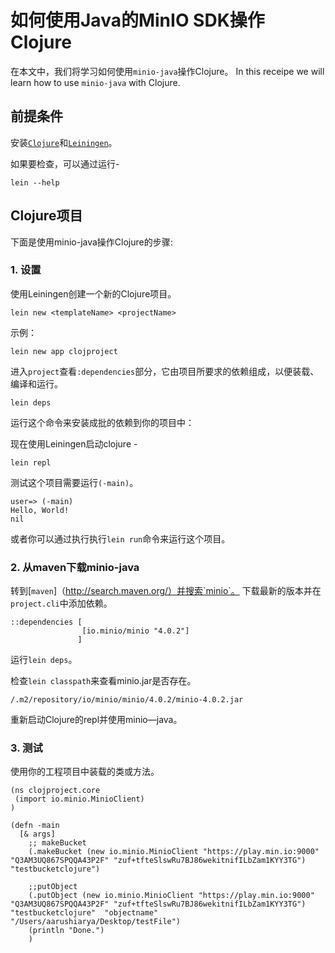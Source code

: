 # 如何使用Java的MinIO SDK操作Clojure

在本文中，我们将学习如何使用`minio-java`操作Clojure。
In this receipe we will learn how to use `minio-java` with Clojure.

## 前提条件
安装[`Clojure`](https://clojure.org/community/downloads)和[`Leiningen`](https://leiningen.org/)。

如果要检查，可以通过运行-
```
lein --help
```

## Clojure项目
下面是使用minio-java操作Clojure的步骤:


### 1. 设置
使用Leiningen创建一个新的Clojure项目。
```
lein new <templateName> <projectName>
```

示例：
```
lein new app clojproject
```

进入`project`查看`:dependencies`部分，它由项目所要求的依赖组成，以便装载、编译和运行。
```
lein deps
```
运行这个命令来安装成批的依赖到你的项目中：

现在使用Leiningen启动clojure - 
 
```
lein repl
```

测试这个项目需要运行`(-main)`。
```
user=> (-main)
Hello, World!
nil
```

或者你可以通过执行执行`lein run`命令来运行这个项目。

### 2. 从maven下载minio-java
转到[`maven`]（http://search.maven.org/）并搜索`minio`。
下载最新的版本并在`project.cli`中添加依赖。

```
::dependencies [
                [io.minio/minio "4.0.2"]
               ]
```
运行`lein deps`。

检查`lein classpath`来查看minio.jar是否存在。
```
/.m2/repository/io/minio/minio/4.0.2/minio-4.0.2.jar
```

重新启动Clojure的repl并使用minio—java。

### 3. 测试
使用你的工程项目中装载的类或方法。

```
(ns clojproject.core
 (import io.minio.MinioClient)
)

(defn -main
  [& args]
    ;; makeBucket
    (.makeBucket (new io.minio.MinioClient "https://play.min.io:9000" "Q3AM3UQ867SPQQA43P2F" "zuf+tfteSlswRu7BJ86wekitnifILbZam1KYY3TG") "testbucketclojure")
    
    ;;putObject
    (.putObject (new io.minio.MinioClient "https://play.min.io:9000" "Q3AM3UQ867SPQQA43P2F" "zuf+tfteSlswRu7BJ86wekitnifILbZam1KYY3TG") "testbucketclojure"  "objectname" "/Users/aarushiarya/Desktop/testFile")
    (println "Done.")
    )
    
```


